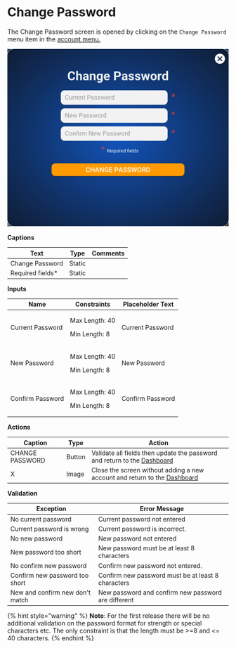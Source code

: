 # Change Password

The Change Password screen is opened by clicking on the `Change Password` menu item in the [account menu.](dashboard/account-menu.md)

![](../../.gitbook/assets/17.png)

**Captions**

| Text              | Type   | Comments |
| ----------------- | ------ | -------- |
| Change Password   | Static |          |
| Required fields\* | Static |          |

**Inputs**

| Name             | Constraints                               | Placeholder Text |
| ---------------- | ----------------------------------------- | ---------------- |
| Current Password | <p>Max Length: 40</p><p>Min Length: 8</p> | Current Password |
| New Password     | <p>Max Length: 40</p><p>Min Length: 8</p> | New Password     |
| Confirm Password | <p>Max Length: 40</p><p>Min Length: 8</p> | Confirm Password |

**Actions**

| Caption         | Type   | Action                                                                                  |
| --------------- | ------ | --------------------------------------------------------------------------------------- |
| CHANGE PASSWORD | Button | Validate all fields then update the password and return to the [Dashboard](dashboard/)  |
| X               | Image  | Close the screen without adding a new account and return to the [Dashboard](dashboard/) |

**Validation**

| **Exception**                   | Error Message                                       |
| ------------------------------- | --------------------------------------------------- |
| No current password             | Current password not entered                        |
| Current password is wrong       | Current password is incorrect.                      |
| No new password                 | New password not entered                            |
| New password too short          | New password must be at least 8 characters          |
| No confirm new password         | Confirm new password not entered.                   |
| Confirm new password too short  | Confirm new password must be at least 8 characters  |
| New and confirm new don't match | New password and confirm new password are different |

{% hint style="warning" %}
**Note**: For the first release there will be no additional validation on the password format for strength or special characters etc. The only constraint is that the length must be >=8 and <= 40 characters.
{% endhint %}
